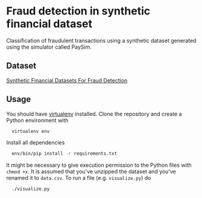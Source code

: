 # Fraud detection in synthetic financial dataset

Classification of fraudulent transactions using a synthetic dataset generated using the simulator called PaySim.

## Dataset

[Synthetic Financial Datasets For Fraud Detection](https://www.kaggle.com/ntnu-testimon/paysim1)

## Usage

You should have [virtualenv](https://virtualenv.pypa.io/en/stable/) installed. Clone the repository and create a Python environment with 

```bash
  virtualenv env
```

Install all dependencies

```bash
  env/bin/pip install -r requirements.txt
```

It might be necessary to give execution permission to the Python files with `chmod +x`. It is assumed that you've unzipped the dataset and you've renamed it to `data.csv`. To run a file (e.g. `visualize.py`) do

```bash
  ./visualize.py
```
